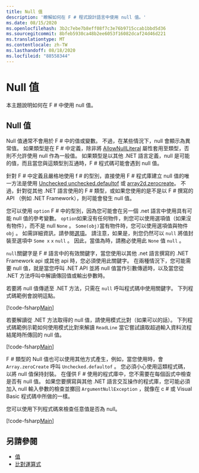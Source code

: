```yaml
---
title: Null 值
description: '瞭解如何在 F # 程式設計語言中使用 null 值。'
ms.date: 08/15/2020
ms.openlocfilehash: 3b2c7ebe7b8eff08f7c3e76b9715ccab1bbd5d36
ms.sourcegitcommit: 8bfeb5930ca48b2ee6053f16082dcaf24d46d221
ms.translationtype: MT
ms.contentlocale: zh-TW
ms.lasthandoff: 08/18/2020
ms.locfileid: "88558344"
---
```

# <a name="null-values"></a>Null 值

本主題說明如何在 F # 中使用 null 值。

## <a name="null-value"></a>Null 值

Null 值通常不會用於 F # 中的值或變數。 不過，在某些情況下，null 會顯示為異常值。 如果類型是在 F # 中定義，除非將 [AllowNullLiteral](https://fsharp.github.io/fsharp-core-docs/reference/fsharp-core-allownullliteralattribute.html#Value) 屬性套用至類型，否則不允許使用 null 作為一般值。 如果類型是以其他 .NET 語言定義，null 是可能的值，而且當您與這類型別互通時，F # 程式碼可能會遇到 null 值。

針對 F # 中定義且嚴格地使用 f # 的型別，直接使用 F # 程式庫建立 null 值的唯一方法是使用 [Unchecked unchecked.defaultof](https://fsharp.github.io/fsharp-core-docs/reference/fsharp-core-operators-unchecked.html#defaultof) 或 [array2d.zerocreate](https://fsharp.github.io/fsharp-core-docs/reference/fsharp-collections-arraymodule.html#zeroCreate)。 不過，針對從其他 .NET 語言使用的 F # 類型，或如果您使用的是不是以 F # 撰寫的 API （例如 .NET Framework），則可能會發生 null 值。

您可以使用 `option` F # 中的型別，因為您可能會在另一個 .net 語言中使用具有可能 null 值的參考變數。 `option`如果沒有任何物件，則您可以使用選項值（如果沒有物件），而不是 null `None` 。 `Some(obj)`當有物件時，您可以使用選項值與物件 `obj` 。 如需詳細資訊，請參閱[選項](../options.md)。 請注意，如果是，則您仍然可以 `null` 將值封裝至選項中 `Some x` `x` `null` 。 因此，當值為時，請務必使用此 `None` 值 `null` 。

`null`關鍵字是 F # 語言中的有效關鍵字，當您使用以其他 .net 語言撰寫的 .NET Framework api 或其他 api 時，您必須使用此關鍵字。 在兩種情況下，您可能需要 null 值，就是當您呼叫 .NET API 並將 null 值當作引數傳遞時，以及當您從 .NET 方法呼叫中解讀傳回值或輸出參數時。

若要將 null 值傳遞至 .NET 方法，只需在 `null` 呼叫程式碼中使用關鍵字。 下列程式碼範例會說明這點。

[!code-fsharp[Main](~/samples/snippets/fsharp/lang-ref-1/snippet701.fs)]

若要解讀從 .NET 方法取得的 null 值，請使用模式比對（如果可以的話）。 下列程式碼範例示範如何使用模式比對來解讀 `ReadLine` 當它嘗試讀取超過輸入資料流程結尾時所傳回的 null 值。

[!code-fsharp[Main](~/samples/snippets/fsharp/lang-ref-1/snippet702.fs)]

F # 類型的 Null 值也可以使用其他方式產生，例如，當您使用時，會 `Array.zeroCreate` 呼叫 `Unchecked.defaultof` 。 您必須小心使用這類程式碼，以將 null 值保持封裝。 在僅供 F # 使用的程式庫中，您不需要在每個函式中檢查是否有 null 值。 如果您要撰寫與其他 .NET 語言交互操作的程式庫，您可能必須加入 null 輸入參數的檢查並擲回 `ArgumentNullException` ，就像在 c # 或 Visual Basic 程式碼中所做的一樣。

您可以使用下列程式碼來檢查任意值是否為 null。

[!code-fsharp[Main](~/samples/snippets/fsharp/lang-ref-1/snippet703.fs)]

## <a name="see-also"></a>另請參閱

- [值](index.md)
- [比對運算式](../match-expressions.md)
